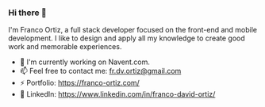 ### Hi there 👋

I'm Franco Ortiz, a full stack developer focused on the front-end and mobile development. 
I like to design and apply all my knowledge to create good work and memorable experiences.

- 🌱 I'm currently working on Navent.com.
- 📫 Feel free to contact me: fr.dv.ortiz@gmail.com
- ⚡ Portfolio: https://franco-ortiz.com/
- 💬 LinkedIn: https://www.linkedin.com/in/franco-david-ortiz/
